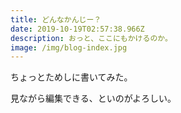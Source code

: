 ```yaml
---
title: どんなかんじー？
date: 2019-10-19T02:57:38.966Z
description: おっと、ここにもかけるのか。
image: /img/blog-index.jpg
---
```

ちょっとためしに書いてみた。

見ながら編集できる、といのがよろしい。
